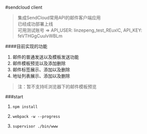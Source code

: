 #sendcloud client  
>集成SendCloud常用API的邮件客户端应用  
>已经成功部署上线  
>可用测试账号 => API_USER: linzepeng_test_REuxlC, API_KEY: feVTHGgCuulvWBLm  

  
####目前实现的功能  
1. 邮件的普通发送以及模板发送功能  
2. 邮件模板预览以及添加删除  
3. 邮件标签展示、添加以及删除  
4. 地址列表展示、添加以及删除  
   

>注：暂不支持IE浏览器下的邮件模板预览  

###start
  
1. `npm install`

  
2. `webpack -w --progress`

  
3. `supervisor ./bin/www`
